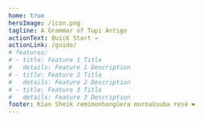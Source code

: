```yaml
---
home: true
heroImage: /icon.png
tagline: A Grammar of Tupi Antigo
actionText: Quick Start →
actionLink: /guide/
# features:
# - title: Feature 1 Title
#   details: Feature 1 Description
# - title: Feature 2 Title
#   details: Feature 2 Description
# - title: Feature 3 Title
#   details: Feature 3 Description
footer: Kian Sheik remimonhangûera moroaûsuba resé ❤️
---
```

